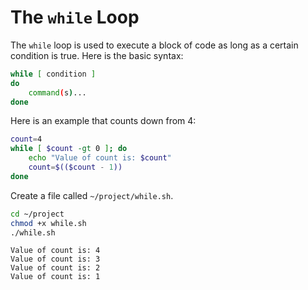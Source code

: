 # The `while` Loop

The `while` loop is used to execute a block of code as long as a certain condition is true. Here is the basic syntax:

```bash
while [ condition ]
do
    command(s)...
done
```

Here is an example that counts down from 4:

```bash
count=4
while [ $count -gt 0 ]; do
    echo "Value of count is: $count"
    count=$(($count - 1))
done
```

Create a file called `~/project/while.sh`.

```bash
cd ~/project
chmod +x while.sh
./while.sh
```

```text
Value of count is: 4
Value of count is: 3
Value of count is: 2
Value of count is: 1
```
